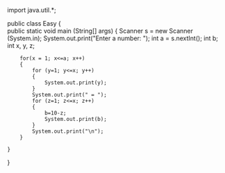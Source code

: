import java.util.*;

public class Easy
{	
	public static void main (String[] args)
	{
		Scanner s = new Scanner (System.in);
		System.out.print("Enter a number: ");
		int a = s.nextInt();
		int b;
		int x, y, z;
		
		for(x = 1; x<=a; x++)
		{
			for (y=1; y<=x; y++)
			{
				System.out.print(y);
			}
			System.out.print(" = ");
			for (z=1; z<=x; z++)
			{
				b=10-z;
				System.out.print(b);
			}
			System.out.print("\n");
		}
		
	}
}
